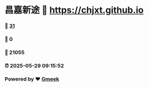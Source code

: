 # 昌嘉新途 :link: https://chjxt.github.io 
### :page_facing_up: [31](https://chjxt.github.io/tag.html) 
### :speech_balloon: 0 
### :hibiscus: 21055 
### :alarm_clock: 2025-05-29 09:15:52 
### Powered by :heart: [Gmeek](https://github.com/Meekdai/Gmeek)
